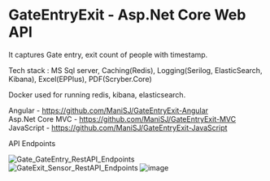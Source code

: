 # GateEntryExit - Asp.Net Core Web API

It captures Gate entry, exit count of people with timestamp.

Tech stack : MS Sql server, Caching(Redis), Logging(Serilog, ElasticSearch, Kibana), Excel(EPPlus), PDF(Scryber.Core)

Docker used for running redis, kibana, elasticsearch.

Angular - https://github.com/ManiSJ/GateEntryExit-Angular  <br/>
Asp.Net Core MVC - https://github.com/ManiSJ/GateEntryExit-MVC <br />
JavaScript - https://github.com/ManiSJ/GateEntryExit-JavaScript

API Endpoints

![Gate_GateEntry_RestAPI_Endpoints](https://github.com/ManiSJ/GateEntryExit/assets/11914200/1139373b-8747-4c90-a23a-99e196a3b2d2)
![GateExit_Sensor_RestAPI_Endpoints](https://github.com/ManiSJ/GateEntryExit/assets/11914200/62c97318-ba5c-42d9-9758-8798196cf1bb)
![image](https://github.com/ManiSJ/GateEntryExit-Web-API/assets/11914200/90318408-a85d-430a-a04e-2f3bd21f86ed)

